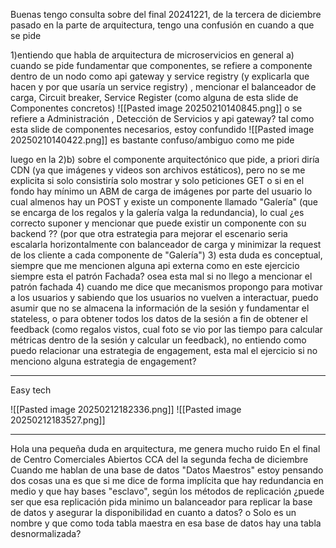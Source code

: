 Buenas
tengo consulta sobre del final  20241221, de la tercera de diciembre pasado
en la parte de arquitectura, tengo una confusión en cuando a que se pide

1)entiendo que habla de arquitectura de microservicios en general
a) cuando se pide fundamentar que componentes, se refiere a componente dentro de un nodo como api gateway y service registry (y explicarla que hacen y por que usaría un service registry) , mencionar el balanceador de carga, Circuit breaker, Service Register (como alguna de esta slide de Componentes concretos)
![[Pasted image 20250210140845.png]]
o 
se refiere a Administración , Detección de Servicios y api gateway? tal como esta slide de componentes necesarios, estoy confundido
![[Pasted image 20250210140422.png]]
es bastante confuso/ambiguo como me pide

luego en la 
2)b)
sobre el componente arquitectónico que pide, a priori diría CDN (ya que imágenes y videos son archivos estáticos), pero no se me explicita si solo consistiría solo mostrar y solo peticiones GET o  si en el fondo hay mínimo un ABM de carga de imágenes por parte del usuario lo cual almenos hay un POST y existe un componente llamado "Galería"  (que se encarga de los regalos y la galería valga la redundancia), lo cual ¿es correcto suponer y mencionar que puede existir un componente con su backend ?? (por que otra estrategia para mejorar el escenario seria escalarla horizontalmente con balanceador de carga y minimizar la request  de los cliente a cada componente de "Galería")
3)
esta duda es conceptual, siempre que me mencionen alguna api externa como en este ejercicio siempre esta el patrón Fachada? osea esta mal si no llego a mencionar el patrón fachada
4)
cuando me dice que mecanismos propongo para motivar a los usuarios y sabiendo que los usuarios no vuelven a interactuar, puedo asumir que no se almacena la información de la sesión y fundamentar el stateless, 
o para obtener todos los datos de la sesión a fin de obtener el feedback (como regalos vistos, cual foto se vio por las tiempo para calcular  métricas dentro de la sesión y calcular un feedback), no entiendo como puedo relacionar una estrategia de engagement, esta mal el ejercicio si no menciono alguna estrategia de engagement?



----
Easy tech

![[Pasted image 20250212182336.png]]
![[Pasted image 20250212183527.png]]


---
Hola
una pequeña duda en arquitectura, me genera mucho ruido
En el final de Centro Comerciales Abiertos CCA del la segunda fecha de diciembre
Cuando me hablan de una base de datos "Datos Maestros"
estoy pensando dos cosas
una es que si me dice de forma implícita que hay redundancia en medio y que hay bases "esclavo", según los métodos de replicación ¿puede ser que esa replicación pida minimo  un balanceador para replicar la base de datos y asegurar la disponibilidad en cuanto a datos?
o 
Solo es un nombre y que como toda tabla maestra en esa base de datos hay una tabla desnormalizada?